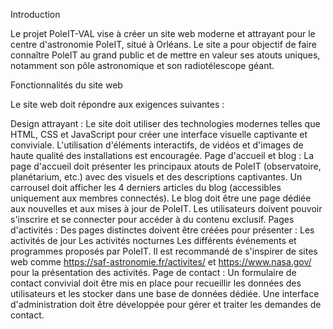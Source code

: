 Introduction

Le projet PoleIT-VAL vise à créer un site web moderne et attrayant pour le centre d'astronomie PoleIT, situé à Orléans. Le site a pour objectif de faire connaître PoleIT au grand public et de mettre en valeur ses atouts uniques, notamment son pôle astronomique et son radiotélescope géant.

Fonctionnalités du site web

Le site web doit répondre aux exigences suivantes :

Design attrayant : Le site doit utiliser des technologies modernes telles que HTML, CSS et JavaScript pour créer une interface visuelle captivante et conviviale. L'utilisation d'éléments interactifs, de vidéos et d'images de haute qualité des installations est encouragée.
Page d'accueil et blog :
La page d'accueil doit présenter les principaux atouts de PoleIT (observatoire, planétarium, etc.) avec des visuels et des descriptions captivantes.
Un carrousel doit afficher les 4 derniers articles du blog (accessibles uniquement aux membres connectés).
Le blog doit être une page dédiée aux nouvelles et aux mises à jour de PoleIT.
Les utilisateurs doivent pouvoir s'inscrire et se connecter pour accéder à du contenu exclusif.
Pages d'activités :
Des pages distinctes doivent être créées pour présenter :
Les activités de jour
Les activités nocturnes
Les différents événements et programmes proposés par PoleIT.
Il est recommandé de s'inspirer de sites web comme https://saf-astronomie.fr/activites/ et https://www.nasa.gov/ pour la présentation des activités.
Page de contact :
Un formulaire de contact convivial doit être mis en place pour recueillir les données des utilisateurs et les stocker dans une base de données dédiée.
Une interface d'administration doit être développée pour gérer et traiter les demandes de contact.
